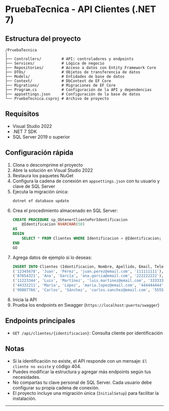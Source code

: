 # PruebaTecnica - API Clientes (.NET 7)

## Estructura del proyecto

```
/PruebaTecnica
│
├── Controllers/         # API: controladores y endpoints
├── Services/            # Lógica de negocio
├── Repositories/        # Acceso a datos con Entity Framework Core
├── DTOs/                # Objetos de transferencia de datos
├── Models/              # Entidades de base de datos
├── Context/             # DbContext de EF Core
├── Migrations/          # Migraciones de EF Core
├── Program.cs           # Configuración de la API y dependencias
├── appsettings.json     # Configuración de la base de datos
└── PruebaTecnica.csproj # Archivo de proyecto
```

## Requisitos
- Visual Studio 2022
- .NET 7 SDK
- SQL Server 2019 o superior

## Configuración rápida
1. Clona o descomprime el proyecto
2. Abre la solución en Visual Studio 2022
3. Restaura los paquetes NuGet
4. Configura la cadena de conexión en `appsettings.json` con tu usuario y clave de SQL Server
5. Ejecuta la migración única:
   ```sh
   dotnet ef database update
   ```
6. Crea el procedimiento almacenado en SQL Server:
   ```sql
   CREATE PROCEDURE sp_ObtenerClientePorIdentificacion
       @Identificacion NVARCHAR(50)
   AS
   BEGIN
       SELECT * FROM Clientes WHERE Identificacion = @Identificacion;
   END
   GO
   ```
7. Agrega datos de ejemplo si lo deseas:
   ```sql
   INSERT INTO Clientes (Identificacion, Nombre, Apellido, Email, Telefono) VALUES
   ('12345678', 'Juan', 'Pérez', 'juan.perez@email.com', '111111111'),
   ('87654321', 'Ana', 'García', 'ana.garcia@email.com', '222222222'),
   ('11223344', 'Luis', 'Martínez', 'luis.martinez@email.com', '333333333'),
   ('44332211', 'María', 'López', 'maria.lopez@email.com', '444444444'),
   ('99887766', 'Carlos', 'Sánchez', 'carlos.sanchez@email.com', '555555555');
   ```
8. Inicia la API
9. Prueba los endpoints en Swagger (`https://localhost:puerto/swagger`)

## Endpoints principales
- `GET /api/clientes/{identificacion}`: Consulta cliente por identificación

## Notas
- Si la identificación no existe, el API responde con un mensaje: `El cliente no existe` y código 404.
- Puedes modificar la estructura y agregar más endpoints según tus necesidades.
- No compartas tu clave personal de SQL Server. Cada usuario debe configurar su propia cadena de conexión.
- El proyecto incluye una migración única (`InitialSetup`) para facilitar la instalación.

---
